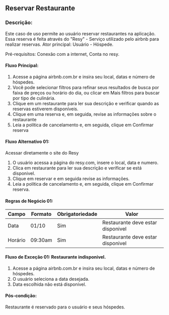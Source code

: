## Reservar Restaurante

### Descrição: 
Este caso de uso permite ao usuário reservar restaurantes na aplicação. Essa reserva é feita através do "Resy" - Serviço utilizado pelo airbnb para realizar reservas.
Ator principal: Usuário - Hóspede. 

Pré-requisitos: Conexão com a internet, Conta no resy. 


####  Fluxo Principal: 
1. Acesse a página airbnb.com.br e insira seu local, datas e número de hóspedes.
2. Você pode selecionar filtros para refinar seus resultados de busca por faixa de preços ou horário do dia, ou clicar em Mais filtros para buscar por tipo de culinária.
3. Clique em um restaurante para ler sua descrição e verificar quando as reservas estiverem disponíveis.
4. Clique em uma reserva e, em seguida, revise as informações sobre o restaurante
5. Leia a política de cancelamento e, em seguida, clique em Confirmar reserva



#### Fluxo Alternativo 01: 
Acessar diretamente o site do Resy 
1. O usuário acessa a página do resy.com, insere o local, data e numero.
2. Clica em restaurante para ler sua descrição e verificar se está disponivel. 
3. Clique em reservar e em seguida revise as informações. 
4. Leia a política de cancelamento e, em seguida, clique em Confirmar reserva.


#### Regras de Negócio 01:

| Campo                  | Formato | Obrigatoriedade | Valor                           |
|------------------------|---------|-----------------|---------------------------------|
| Data |   01/10      | Sim             | Restaurante deve estar disponivel |
| Horário |   09:30am     | Sim             | Restaurante deve estar disponivel |




#### Fluxo de Exceção 01: Restaurante indisponivel. 
1. Acesse a página airbnb.com.br e insira seu local, datas e número de hóspedes.
2. O usuário seleciona a data desejada. 
3. Data escolhida não está disponivel.

#### Pós-condição: 
Restaurante é reservado para o usuário e seus hóspedes.